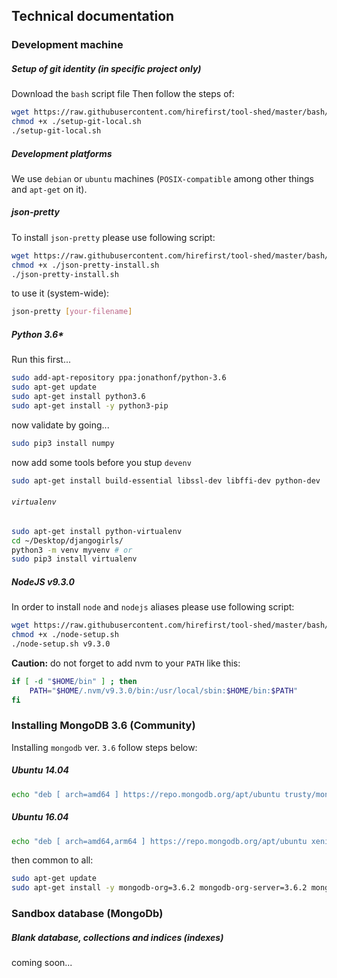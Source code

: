 Technical documentation
---


### Development machine

##### Setup of git identity (in specific project only)

Download the `bash` script file Then follow the steps of:

```bash
wget https://raw.githubusercontent.com/hirefirst/tool-shed/master/bash/setup-git-local.sh
chmod +x ./setup-git-local.sh
./setup-git-local.sh
```

##### Development platforms

We use `debian` or `ubuntu` machines (`POSIX-compatible` among other things and `apt-get` on it).

##### json-pretty

To install `json-pretty` please use following script:

```bash
wget https://raw.githubusercontent.com/hirefirst/tool-shed/master/bash/json-pretty-install.sh
chmod +x ./json-pretty-install.sh
./json-pretty-install.sh
```
to use it (system-wide):

```bash
json-pretty [your-filename]
```

##### Python 3.6*

Run this first...

```bash
sudo add-apt-repository ppa:jonathonf/python-3.6
sudo apt-get update
sudo apt-get install python3.6
sudo apt-get install -y python3-pip
```
now validate by going...

```bash
sudo pip3 install numpy
```
now add some tools before you stup `devenv`

```bash
sudo apt-get install build-essential libssl-dev libffi-dev python-dev
```

###### `virtualenv`

```bash
sudo apt-get install python-virtualenv
cd ~/Desktop/djangogirls/
python3 -m venv myvenv # or 
sudo pip3 install virtualenv
```


##### NodeJS v9.3.0

In order to install `node` and `nodejs` aliases please use following script:

```bash
wget https://raw.githubusercontent.com/hirefirst/tool-shed/master/bash/node-setup.sh
chmod +x ./node-setup.sh
./node-setup.sh v9.3.0
```
**Caution:** do not forget to add nvm to your `PATH` like this: 

```bash
if [ -d "$HOME/bin" ] ; then
    PATH="$HOME/.nvm/v9.3.0/bin:/usr/local/sbin:$HOME/bin:$PATH"
fi
```

### Installing MongoDB 3.6 (Community)

Installing `mongodb` ver. `3.6` follow steps below:

##### Ubuntu 14.04

```bash
echo "deb [ arch=amd64 ] https://repo.mongodb.org/apt/ubuntu trusty/mongodb-org/3.6 multiverse" | sudo tee /etc/apt/sources.list.d/mongodb-org-3.6.list
```

##### Ubuntu 16.04

```bash
echo "deb [ arch=amd64,arm64 ] https://repo.mongodb.org/apt/ubuntu xenial/mongodb-org/3.6 multiverse" | sudo tee /etc/apt/sources.list.d/mongodb-org-3.6.list
```

then common to all:

```bash
sudo apt-get update
sudo apt-get install -y mongodb-org=3.6.2 mongodb-org-server=3.6.2 mongodb-org-shell=3.6.2 mongodb-org-mongos=3.6.2 mongodb-org-tools=3.6.2
```

### Sandbox database (MongoDb)

##### Blank database, collections and indices (indexes)

coming soon... 
